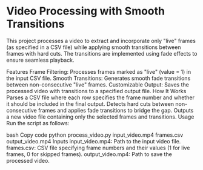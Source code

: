 # Video Processing with Smooth Transitions

This project processes a video to extract and incorporate only "live" frames (as specified in a CSV file) while applying smooth transitions between frames with hard cuts. The transitions are implemented using fade effects to ensure seamless playback.

Features
Frame Filtering: Processes frames marked as "live" (value = 1) in the input CSV file.
Smooth Transitions: Generates smooth fade transitions between non-consecutive "live" frames.
Customizable Output: Saves the processed video with transitions to a specified output file.
How It Works
Parses a CSV file where each row specifies the frame number and whether it should be included in the final output.
Detects hard cuts between non-consecutive frames and applies fade transitions to bridge the gap.
Outputs a new video file containing only the selected frames and transitions.
Usage
Run the script as follows:

bash
Copy code
python process_video.py input_video.mp4 frames.csv output_video.mp4
Inputs
input_video.mp4: Path to the input video file.
frames.csv: CSV file specifying frame numbers and their values (1 for live frames, 0 for skipped frames).
output_video.mp4: Path to save the processed video.
